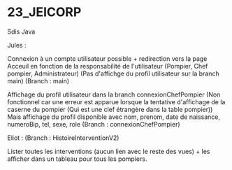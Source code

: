 # 23_JEICORP
Sdis Java

Jules :

Connexion à un compte utilisateur possible + redirection vers la page Acceuil en fonction de la responsabilité de l'utilisateur (Pompier, Chef pompier, Administrateur)
(Pas d'affichge du profil utilisateur sur la branch main) (Branch : main)

Affichage du profil utilisateur dans la branch connexionChefPompier (Non fonctionnel car une erreur est apparue lorsque la tentative d'affichage de la caserne du pompier (Qui est une clef étrangère dans la table pompier))
Mais affichage du profil disponible avec nom, prenom, date de naissance, numeroBip, tel, sexe, role (Branch : connexionChefPompier)


Eliot : (Branch : HistoireInterventionV2)

Lister toutes les interventions (aucun lien avec le reste des vues) + les afficher dans un tableau pour tous les pompiers.
